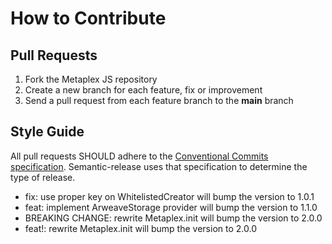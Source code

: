 # How to Contribute

## Pull Requests

1. Fork the Metaplex JS repository
2. Create a new branch for each feature, fix or improvement
3. Send a pull request from each feature branch to the **main** branch

## Style Guide

All pull requests SHOULD adhere to the [Conventional Commits specification](https://conventionalcommits.org/). Semantic-release uses that specification to determine the type of release.

* fix: use proper key on WhitelistedCreator will bump the version to 1.0.1
* feat: implement ArweaveStorage provider will bump the version to 1.1.0
* BREAKING CHANGE: rewrite Metaplex.init will bump the version to 2.0.0
* feat!: rewrite Metaplex.init will bump the version to 2.0.0